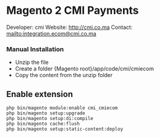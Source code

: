 # Magento 2 CMI Payments

Developer: cmi
Website: http://cmi.co.ma
Contact: <mailto:integration.ecom@cmi.co.ma>


### Manual Installation

 * Unzip the file
 * Create a folder {Magento root}/app/code/cmi/cmiecom
 * Copy the content from the unzip folder

## Enable extension

```
php bin/magento module:enable cmi_cmiecom
php bin/magento setup:upgrade
php bin/magento setup:di:compile
php bin/magento cache:flush
php bin/magento setup:static-content:deploy
```
